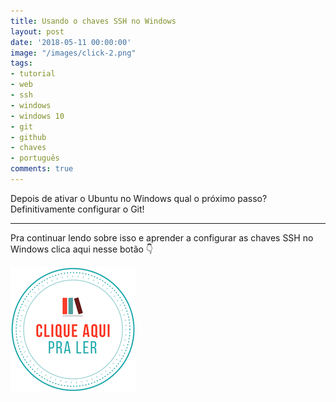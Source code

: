 ```yaml
---
title: Usando o chaves SSH no Windows
layout: post
date: '2018-05-11 00:00:00'
image: "/images/click-2.png"
tags:
- tutorial
- web
- ssh
- windows
- windows 10
- git
- github
- chaves
- português
comments: true
---
```


Depois de ativar o Ubuntu no Windows qual o próximo passo? Definitivamente configurar o Git!

---

Pra continuar lendo sobre isso e aprender a configurar as chaves SSH no Windows clica aqui nesse botão 👇

[![clique aqui para ler](/images/clique-aqui-para-ler.png)](https://medium.com/test-after-deploy/usando-o-chaves-ssh-no-windows-fa459ee42079)
